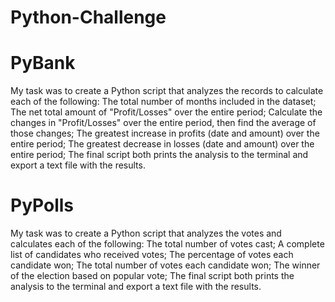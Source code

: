 # Python-Challenge

# PyBank
My task was to create a Python script that analyzes the records to calculate each of the following:
  The total number of months included in the dataset;
  The net total amount of "Profit/Losses" over the entire period;
  Calculate the changes in "Profit/Losses" over the entire period, then find the average of those changes;
  The greatest increase in profits (date and amount) over the entire period;
  The greatest decrease in losses (date and amount) over the entire period;
  The final script both prints the analysis to the terminal and export a text file with the results.
  
# PyPolls
My task was to create a Python script that analyzes the votes and calculates each of the following:
  The total number of votes cast;
  A complete list of candidates who received votes;
  The percentage of votes each candidate won;
  The total number of votes each candidate won;
  The winner of the election based on popular vote;
  The final script both prints the analysis to the terminal and export a text file with the results.
  




